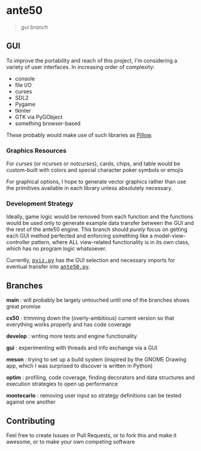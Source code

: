 ante50
======
> _gui branch_

## GUI

To improve the portability and reach of this project, I'm considering a variety of user interfaces. In increasing order of complexity:

- console
- file I/O
- curses
- SDL2
- Pygame
- tkinter
- GTK via PyGObject
- something browser-based

These probably would make use of such libraries as [Pillow](https://python-pillow.org/).

### Graphics Resources

For _curses_ (or _ncurses_ or _notcurses_), cards, chips, and table would be custom-built with colors and special character poker symbols or emojis

For graphical options, I hope to generate vector graphics rather than use the primitives available in each library unless absolutely necessary.

### Development Strategy

Ideally, game logic would be removed from each function and the functions would be used only to generate example data transfer between the GUI and the rest of the ante50 engine. This branch should _purely_ focus on getting each GUI method perfected and enforcing something like a model-view-controller pattern, where ALL view-related functionality is in its own class, which has no program logic whatsoever.

Currently, <tt>[pviz.py](pviz.py)</tt> has the GUI selection and necessary imports for eventual transfer into <tt>[ante50.py](ante50.py)</tt>.

## Branches

**main**
: will probably be largely untouched until one of the branches shows great promise

**cs50**
: trimming down the (overly-ambitious) current version so that everything works properly and has code coverage

**develop**
: writing more tests and engine functionality

**gui**
: experimenting with threads and info exchange via a GUI

**meson**
: trying to set up a build system (inspired by the GNOME Drawing app, which I was surprised to discover is written in Python)

**optim**
: profiling, code coverage, finding decorators and data structures and execution strategies to open up performance

**montecarlo**
: removing user input so strategy definitions can be tested against one another

## Contributing

Feel free to create Issues or Pull Requests, or to fork this and make it awesome, or to make your own competing software

